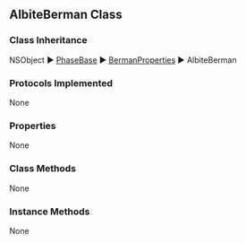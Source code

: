 ## AlbiteBerman Class  
### Class Inheritance  
NSObject ▶️ [PhaseBase](PhaseBase.html) ▶️ [BermanProperties](BermanProperties.html) ▶️ AlbiteBerman  

### Protocols Implemented  
None  

### Properties  
None 

### Class Methods  
None  

### Instance Methods  
None